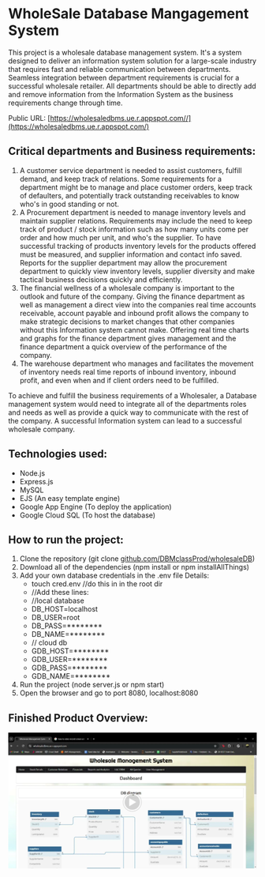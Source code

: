 # WholeSale Database Mangagement System

This project is a wholesale database management system. It's a system designed to deliver an information system solution for a large-scale industry that requires fast and reliable communication between departments. Seamless integration between department requirements is crucial for a successful wholesale retailer. All departments should be able to directly add and remove information from the Information System as the business requirements change through time.

Public URL: [https://wholesaledbms.ue.r.appspot.com//](https://wholesaledbms.ue.r.appspot.com/)

## Critical departments and Business requirements:
1. A customer service department is needed to assist customers, fulfill demand, and keep track of relations. Some requirements for a department might be to manage and place customer orders, keep track of defaulters, and potentially track outstanding receivables to know who's in good standing or not.
2. A Procurement department is needed to manage inventory levels and maintain supplier relations. Requirements may include the need to keep track of product / stock information such as how many units come per order and how much per unit, and who's the supplier. To have successful tracking of products inventory levels for the products offered must be measured, and supplier information and contact info saved. Reports for the supplier department may allow the procurement department to quickly view inventory levels, supplier diversity and make tactical business decisions quickly and efficiently.
3. The financial wellness of a wholesale company is important to the outlook and future of the company. Giving the finance department as well as management a direct view into the companies real time accounts receivable, account payable and inbound profit allows the company to make strategic decisions to market changes that other companies without this Information system cannot make. Offering real time charts and graphs for the finance department gives management and the finance department a quick overview of the performance of the company.
4. The warehouse department who manages and facilitates the movement of inventory needs real time reports of inbound inventory, inbound profit, and even when and if client orders need to be fulfilled. 

To achieve and fulfill the business requirements of a Wholesaler, a Database management system would need to integrate all of the departments roles and needs as well as provide a quick way to communicate with the rest of the company. A successful Information system can lead to a successful wholesale company.

## Technologies used:

- Node.js
- Express.js
- MySQL
- EJS (An easy template engine)
- Google App Engine (To deploy the application)
- Google Cloud SQL (To host the database)

## How to run the project:

1. Clone the repository (git clone [github.com/DBMclassProd/wholesaleDB](https://github.com/KevinFloris20/wholesaleDBMS.git))
2. Download all of the dependencies (npm install or npm installAllThings)
3. Add your own database credentials in the .env file
    Details:
    - touch cred.env //do this in in the root dir
    - //Add these lines:
    - //local database
    - DB_HOST=localhost
    - DB_USER=root
    - DB_PASS=********
    - DB_NAME=********
    - // cloud db
    - GDB_HOST=********
    - GDB_USER=********
    - GDB_PASS=********
    - GDB_NAME=********
4. Run the project (node server.js or npm start)
5. Open the browser and go to port 8080, localhost:8080

## Finished Product Overview:

[![Product Overview](./screenshot/image.png)](https://drive.google.com/file/d/1lNI4zXnCeySTDV01tnSG8EgDIwC00-ZW/view?usp=drive_link)